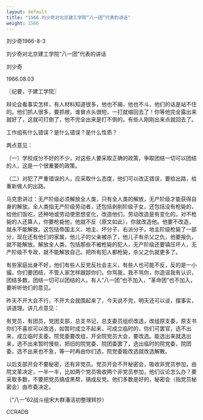 ```yaml
---
layout: default
title: "1566.刘少奇对北京建工学院“八一团”代表的讲话"
weight: 1566
---
```


刘少奇1966-8-3

刘少奇对北京建工学院“八一团”代表的讲话

刘少奇

1966.08.03

〖纪要，于建工学院〗

辩论会看事实怎样，有人材料知道很多，他也不揭，他也不斗，他们的话是站不住的。他们抓人很多，要抓根，谁冒点头很短，一打就缩回去了！你等他完全露出来就好了，这就可打倒了，他不完全出来是打不倒的。有些人刚刚出来点就回去了。

工作组有什么错误？是什么错误？是什么性质？

两点意见：

（一）学校成分不好的不少，对这些人要采取正确的政策，争取团结一切可以团结的人，这是一个很重要的政策。

（二）对犯了严重错误的人，应采取什么态度，他们可以改正错误，要给出路，给重新做人的出路。

马克思讲过：无产阶级必须解放全人类，只有全人类的解放，无产阶级才能获得自身的解放。全人类指无产阶级劳动者，还包括剥削阶级子女，还包括没有枪毙的，给他们饭吃，还种地或劳动使思想变化，改造他们，劳动改造是有变化的。对不枪毙的人还算人，你要枪毙他，他就不反（原文如此），你就改造他。他要不改造，就永不能解放。这包括帝国主义、地主、坏分子、右派分子。地主阶级枪毙了一部分，现在还有他们的家属，他儿子的父亲被杀了，他儿子有杀父之仇，他要报仇，就不能解放。解放全人类，包括那些不被枪毙的犯人，无产阶级还要镇压坏人，无产阶级不专政，就不能解放自己。把所有犯人都枪毙，杀父之仇就更多了。

有些家庭出身不好，他们有些人反党反社会主义，有些人也可能不反，反的是一小撮。你们要团结，不管人家怎样跟踪你们，你骂我，我不骂你，你造谣我有认识，团结多数，团结一切可以团结的人。有人“八一团”也不加入，“革命团”也不加入，要听听他们的意见。

昨天不开大会不行，不开大会就围起来了，今天说不完，明天还可以谈，摆事实，讲道理。讲几点意见：

有党员，有团员，党团支部，总支书记，总支委员组织改选，改组原支委，原支书你们不喜欢可以改选，如暂时成立不起来，可成立临时的，你们可罢官，选不出来，成立临时支委。院党委要改组，开全院党员大会，要改选。能选出来就选出来，选不出来暂时慢些，把旧的院党委、院团委罢了，选出临时的院党委，院团委，选不出来也不急，等一时再由你们选，院党委能改选就改选解散。

以后支部开会不要秘密，还有非党员。党员开会不开秘密会，吸收非党员参加，由院文革决定，一半一半，比如两个党员吸收两个非党员参加，他们议论怎么办？要采取多数，不要把党员搞成黑帮，搞成反党。他们多数是好的，秘密会（指党员秘密会）由市委决定。

（“八一”62战斗组宋大群潘洁初整理转抄）

CCRADB

